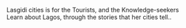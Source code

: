 Lasgidi cities is for the Tourists, and the Knowledge-seekers  
Learn about Lagos, through the stories that her cities tell..
